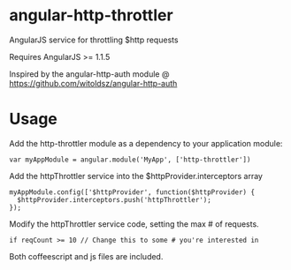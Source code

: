 angular-http-throttler
======================

AngularJS service for throttling $http requests

Requires AngularJS >= 1.1.5

Inspired by the angular-http-auth module @ https://github.com/witoldsz/angular-http-auth

# Usage

Add the http-throttler module as a dependency to your application module:
    
    var myAppModule = angular.module('MyApp', ['http-throttler'])
    
Add the httpThrottler service into the $httpProvider.interceptors array

    myAppModule.config(['$httpProvider', function($httpProvider) {
      $httpProvider.interceptors.push('httpThrottler');
    });

Modify the httpThrottler service code, setting the max # of requests.

    if reqCount >= 10 // Change this to some # you're interested in
    
Both coffeescript and js files are included.
